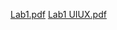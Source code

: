 [Lab1.pdf](https://github.com/user-attachments/files/16918818/Lab1.pdf)
[Lab1 UIUX.pdf](https://github.com/user-attachments/files/16918820/Lab1.UIUX.pdf)
